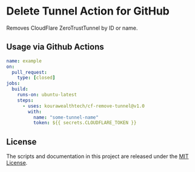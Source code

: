 # Delete Tunnel Action for GitHub

Removes CloudFlare ZeroTrustTunnel by ID or name.

## Usage via Github Actions

```yaml
name: example
on:
  pull_request:
    type: [closed]
jobs:
  build:
    runs-on: ubuntu-latest
    steps:
      - uses: kourawealthtech/cf-remove-tunnel@v1.0
        with:
          name: "some-tunnel-name"
          token: ${{ secrets.CLOUDFLARE_TOKEN }}
```

## License

The scripts and documentation in this project are released under the [MIT License](LICENSE).
